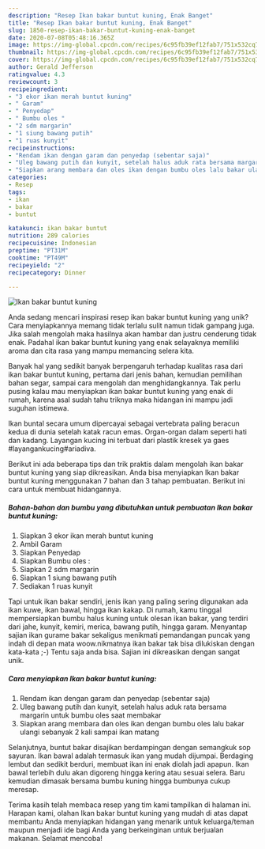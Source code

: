 ```yaml
---
description: "Resep Ikan bakar buntut kuning, Enak Banget"
title: "Resep Ikan bakar buntut kuning, Enak Banget"
slug: 1850-resep-ikan-bakar-buntut-kuning-enak-banget
date: 2020-07-08T05:48:16.365Z
image: https://img-global.cpcdn.com/recipes/6c95fb39ef12fab7/751x532cq70/ikan-bakar-buntut-kuning-foto-resep-utama.jpg
thumbnail: https://img-global.cpcdn.com/recipes/6c95fb39ef12fab7/751x532cq70/ikan-bakar-buntut-kuning-foto-resep-utama.jpg
cover: https://img-global.cpcdn.com/recipes/6c95fb39ef12fab7/751x532cq70/ikan-bakar-buntut-kuning-foto-resep-utama.jpg
author: Gerald Jefferson
ratingvalue: 4.3
reviewcount: 3
recipeingredient:
- "3 ekor ikan merah buntut kuning"
- " Garam"
- " Penyedap"
- " Bumbu oles "
- "2 sdm margarin"
- "1 siung bawang putih"
- "1 ruas kunyit"
recipeinstructions:
- "Rendam ikan dengan garam dan penyedap (sebentar saja)"
- "Uleg bawang putih dan kunyit, setelah halus aduk rata bersama margarin untuk bumbu oles saat membakar"
- "Siapkan arang membara dan oles ikan dengan bumbu oles lalu bakar ulangi sebanyak 2 kali sampai ikan matang"
categories:
- Resep
tags:
- ikan
- bakar
- buntut

katakunci: ikan bakar buntut 
nutrition: 289 calories
recipecuisine: Indonesian
preptime: "PT31M"
cooktime: "PT49M"
recipeyield: "2"
recipecategory: Dinner

---
```



![Ikan bakar buntut kuning](https://img-global.cpcdn.com/recipes/6c95fb39ef12fab7/751x532cq70/ikan-bakar-buntut-kuning-foto-resep-utama.jpg)

Anda sedang mencari inspirasi resep ikan bakar buntut kuning yang unik? Cara menyiapkannya memang tidak terlalu sulit namun tidak gampang juga. Jika salah mengolah maka hasilnya akan hambar dan justru cenderung tidak enak. Padahal ikan bakar buntut kuning yang enak selayaknya memiliki aroma dan cita rasa yang mampu memancing selera kita.

Banyak hal yang sedikit banyak berpengaruh terhadap kualitas rasa dari ikan bakar buntut kuning, pertama dari jenis bahan, kemudian pemilihan bahan segar, sampai cara mengolah dan menghidangkannya. Tak perlu pusing kalau mau menyiapkan ikan bakar buntut kuning yang enak di rumah, karena asal sudah tahu triknya maka hidangan ini mampu jadi suguhan istimewa.

Ikan buntal secara umum dipercayai sebagai vertebrata paling beracun kedua di dunia setelah katak racun emas. Organ-organ dalam seperti hati dan kadang. Layangan kucing ini terbuat dari plastik kresek ya gaes #layangankucing#ariadiva.


Berikut ini ada beberapa tips dan trik praktis dalam mengolah ikan bakar buntut kuning yang siap dikreasikan. Anda bisa menyiapkan Ikan bakar buntut kuning menggunakan 7 bahan dan 3 tahap pembuatan. Berikut ini cara untuk membuat hidangannya.

<!--inarticleads1-->

##### Bahan-bahan dan bumbu yang dibutuhkan untuk pembuatan Ikan bakar buntut kuning:

1. Siapkan 3 ekor ikan merah buntut kuning
1. Ambil  Garam
1. Siapkan  Penyedap
1. Siapkan  Bumbu oles :
1. Siapkan 2 sdm margarin
1. Siapkan 1 siung bawang putih
1. Sediakan 1 ruas kunyit


Tapi untuk ikan bakar sendiri, jenis ikan yang paling sering digunakan ada ikan kuwe, ikan bawal, hingga ikan kakap. Di rumah, kamu tinggal mempersiapkan bumbu halus kuning untuk olesan ikan bakar, yang terdiri dari jahe, kunyit, kemiri, merica, bawang putih, hingga garam. Menyantap sajian ikan gurame bakar sekaligus menikmati pemandangan puncak yang indah di depan mata woow.nikmatnya ikan bakar tak bisa dilukiskan dengan kata-kata ;-) Tentu saja anda bisa. Sajian ini dikreasikan dengan sangat unik. 

<!--inarticleads2-->

##### Cara menyiapkan Ikan bakar buntut kuning:

1. Rendam ikan dengan garam dan penyedap (sebentar saja)
1. Uleg bawang putih dan kunyit, setelah halus aduk rata bersama margarin untuk bumbu oles saat membakar
1. Siapkan arang membara dan oles ikan dengan bumbu oles lalu bakar ulangi sebanyak 2 kali sampai ikan matang


Selanjutnya, buntut bakar disajikan berdampingan dengan semangkuk sop sayuran. Ikan bawal adalah termasuk ikan yang mudah dijumpai. Berdaging lembut dan sedikit berduri, membuat ikan ini enak diolah jadi apapun. Ikan bawal terlebih dulu akan digoreng hingga kering atau sesuai selera. Baru kemudian dimasak bersama bumbu kuning hingga bumbunya cukup meresap. 

Terima kasih telah membaca resep yang tim kami tampilkan di halaman ini. Harapan kami, olahan Ikan bakar buntut kuning yang mudah di atas dapat membantu Anda menyiapkan hidangan yang menarik untuk keluarga/teman maupun menjadi ide bagi Anda yang berkeinginan untuk berjualan makanan. Selamat mencoba!
